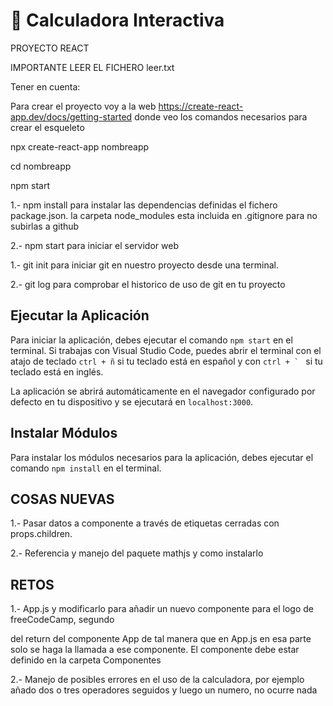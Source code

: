 # 📌 Calculadora Interactiva
PROYECTO REACT

IMPORTANTE LEER EL FICHERO leer.txt

Tener en cuenta:

Para crear el proyecto voy a la web https://create-react-app.dev/docs/getting-started donde veo los comandos necesarios para crear el esqueleto

npx create-react-app nombreapp

cd nombreapp

npm start

1.- npm install para instalar las dependencias definidas el fichero package.json. la carpeta node_modules esta incluida en .gitignore para no subirlas a github

2.- npm start para iniciar el servidor web

1.- git init para iniciar git en nuestro proyecto desde una terminal.

2.- git log para comprobar el historico de uso de git en tu proyecto

## Ejecutar la Aplicación
Para iniciar la aplicación, debes ejecutar el comando `npm start` en el terminal. Si trabajas con Visual Studio Code, puedes abrir el terminal con el atajo de teclado `ctrl + ñ` si tu teclado está en español y con ``ctrl + ` `` si tu teclado está en inglés.

La aplicación se abrirá automáticamente en el navegador configurado por defecto en tu dispositivo y se ejecutará en `localhost:3000`.

## Instalar Módulos
Para instalar los módulos necesarios para la aplicación, debes ejecutar el comando `npm install` en el terminal.

## COSAS NUEVAS   

1.- Pasar datos a componente a través de etiquetas cerradas con props.children.

2.- Referencia y manejo del paquete mathjs y como instalarlo 


## RETOS   

1.- App.js y modificarlo para añadir un nuevo componente para el logo de freeCodeCamp, segundo <div> del return del componente App de tal manera que en App.js en esa parte solo se haga la llamada a ese componente. El componente debe estar definido en la carpeta Componentes

2.- Manejo de posibles errores en el uso de la calculadora, por ejemplo añado dos o tres operadores seguidos y luego un numero,  no ocurre nada


